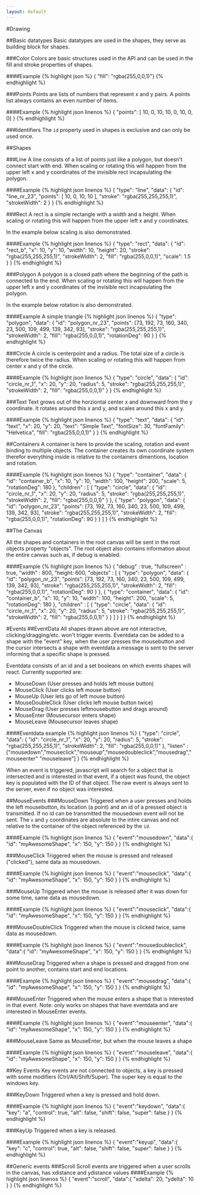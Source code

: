 ```yaml
---
layout: default
---
```

#Drawing

##Basic datatypes
Basic datatypes are used in the shapes, they serve as building block for shapes.

###Color
Colors are basic structures used in the API and can be used in the fill and stroke properties of shapes.

####Example
{% highlight json %}
{ "fill":  "rgba(255,0,0,1)"}
{% endhighlight %}

###Points
Points are lists of numbers that represent x and y pairs. A points list always contains an even number of items.

####Example
{% highlight json linenos %}
{ "points": [ 10, 0, 10, 10, 0, 10, 0, 0] }
{% endhighlight %}

###Identifiers
The `id` property used in shapes is exclusive and can only be used once.

##Shapes

###Line
A line consists of a list of points just like a polygon, but doesn't connect start with end. When scaling or rotating this will happen from the upper left x and y coordinates of the invisible rect incapsulating the polygon.

####Example
{% highlight json linenos %}
{
    "type": "line",
    "data": {
        "id": "line_nr_23",
        "points": [ 10, 0, 10, 10 ],
        "stroke": "rgba(255,255,255,1)",
        "strokeWidth": 2
    }
}
{% endhighlight %}

###Rect
A rect is a simple rectangle with a width and a height. When scaling or rotating this will happen from the upper left x and y coordinates.

In the example below scaling is also demonstrated.

####Example
{% highlight json linenos %}
{
    "type": "rect",
    "data": {
        "id": "rect_b",
        "x": 10,
        "y": 10,
        "width": 10,
        "height": 20,
        "stroke": "rgba(255,255,255,1)",
        "strokeWidth": 2,
        "fill": "rgba(255,0,0,1)",
        "scale": 1.5
    }
}
{% endhighlight %}

###Polygon
A polygon is a closed path where the beginning of the path is connected to the end. When scaling or rotating this will happen from the upper left x and y coordinates of the invisible rect incapsulating the polygon.

In the example below rotation is also demonstrated.

####Example
A simple triangle
{% highlight json linenos %}
{
    "type": "polygon",
    "data": {
        "id": "polygon_nr_23",
        "points": [73, 192, 73, 160, 340, 23, 500, 109, 499, 139, 342, 93],
        "stroke": "rgba(255,255,255,1)",
        "strokeWidth": 2,
        "fill": "rgba(255,0,0,1)",
        "rotationDeg": 90
    }
}
{% endhighlight %}


###Circle
A circle is centerpoint and a radius. The total size of a circle is therefore twice the radius. When scaling or rotating this will happen from center x and y of the circle.

####Example
{% highlight json linenos %}
{
    "type": "circle",
    "data": {
        "id": "circle_nr_1",
        "x": 20,
        "y": 20,
        "radius": 5,
        "stroke": "rgba(255,255,255,1)",
        "strokeWidth": 2,
        "fill": "rgba(255,0,0,1)"
    }
}
{% endhighlight %}


###Text
Text grows out of the horziontal center x and downward from the y coordinate. It rotates around this x and y, and scales around this x and y.

####Example
{% highlight json linenos %}
{
    "type": "text",
    "data": {
        "id": "text",
        "x": 20,
        "y": 20,
        "text": "Simple Text",
        "fontSize": 30,
        "fontFamily": "Helvetica",
        "fill": "rgba(255,0,0,1)"
    }
}
{% endhighlight %}

##Containers
A container is here to provide the scaling, rotation and event binding to multiple objects. The container creates its own coordinate system therefor everything inside is relative to the containers dimentions, location and rotation.

####Example
{% highlight json linenos %}
{
    "type": "container",
    "data": {
        "id": "container_b",
        "x": 10,
        "y": 10,
        "width": 100,
        "height": 200,
        "scale": 5,
        "rotationDeg": 180
    },
    "children" : [
        {
            "type": "circle",
            "data": {
                "id": "circle_nr_1",
                "x": 20,
                "y": 20,
                "radius": 5,
                "stroke": "rgba(255,255,255,1)",
                "strokeWidth": 2,
                "fill": "rgba(255,0,0,1)"
            }
        },
        {
            "type": "polygon",
            "data": {
                "id": "polygon_nr_23",
                "points": [73, 192, 73, 160, 340, 23, 500, 109, 499, 139, 342, 93],
                "stroke": "rgba(255,255,255,1)",
                "strokeWidth": 2,
                "fill": "rgba(255,0,0,1)",
                "rotationDeg": 90
            }
        }
    ]
}
{% endhighlight %}

##The Canvas

All the shapes and containers in the root canvas will be sent in the root objects property "objects". The root object also contains information about the entire canvas such as, if debug is enabled.

####Example
{% highlight json linenos %}
{
    "debug" : true,
    "fullscreen" : true,
    "width" : 800,
    "height: 600,
    "objects" : [
        {
            "type": "polygon",
            "data": {
                "id": "polygon_nr_23",
                "points": [73, 192, 73, 160, 340, 23, 500, 109, 499, 139, 342, 93],
                "stroke": "rgba(255,255,255,1)",
                "strokeWidth": 2,
                "fill": "rgba(255,0,0,1)",
                "rotationDeg": 90
            }
        },
        {
            "type": "container",
            "data": {
                "id": "container_b",
                "x": 10,
                "y": 10,
                "width": 100,
                "height": 200,
                "scale": 5,
                "rotationDeg": 180
            },
            "children" : [
                {
                    "type": "circle",
                    "data": {
                        "id": "circle_nr_1",
                        "x": 20,
                        "y": 20,
                        "radius": 5,
                        "stroke": "rgba(255,255,255,1)",
                        "strokeWidth": 2,
                        "fill": "rgba(255,0,0,1)"
                    }
                }
            ]
        }
    ]
}
{% endhighlight %}


#Events
##EventData
All shapes drawn above are not interactive, clicking/dragging/etc. won't trigger events. Eventdata can be added to a shape with the "event" key, when the user presses the mousebutton and the cursor intersects a shape with eventdata a message is sent to the server informing that a specific shape is pressed.

Eventdata consists of an id and a set booleans on which events shapes will react. Currently supported are:
* MouseDown (User presses and holds left mouse button)
* MouseClick (User clicks left mouse button)
* MouseUp (User lets go of left mouse button)
* MouseDoubleClick (User clicks left mouse button twice)
* MouseDrag (User presses leftmousebutton and drags around)
* MouseEnter (Mousecursor enters shape)
* MouseLeave (Mousecursor leaves shape)

####Eventdata example
{% highlight json linenos %}
{
    "type": "circle",
    "data": {
        "id": "circle_nr_1",
        "x": 20,
        "y": 20,
        "radius": 5,
        "stroke": "rgba(255,255,255,1)",
        "strokeWidth": 2,
        "fill": "rgba(255,0,0,1)"
    },
    "listen" : ["mousedown","mouseclick","mouseup","mousedoubleclick","mousedrag","mouseenter" "mouseleave"]
}
{% endhighlight %}

When an event is triggered, javascript will search for a object that is intersected and is interested in that event, if a object was found, the object key is populated with the ID of that object. The raw event is always sent to the server, even if no object was interested.

##MouseEvents
###MouseDown
Triggered when a user presses and holds the left mousebutton, its location (a point) and an id of a pressed object is transmitted. If no id can be transmitted the mousedown event will not be sent. The `x` and `y` coordinates are absolute to the intire canvas and not relative to the container of the object referenced by the `id`.

####Example
{% highlight json linenos %}
{
    "event":"mousedown",
    "data":{
        "id": "myAwesomeShape",
        "x": 150,
        "y": 150
    }
}
{% endhighlight %}

###MouseClick
Triggered when the mouse is pressed and released ("clicked"), same data as mousedown.

####Example
{% highlight json linenos %}
{
    "event":"mouseclick",
    "data":{
        "id": "myAwesomeShape",
        "x": 150,
        "y": 150
    }
}
{% endhighlight %}

###MouseUp
Triggered when the mouse is released after it was down for some time, same data as mousedown.

####Example
{% highlight json linenos %}
{
    "event":"mouseclick",
    "data":{
        "id": "myAwesomeShape",
        "x": 150,
        "y": 150
    }
}
{% endhighlight %}

###MouseDoubleClick
Triggered when the mouse is clicked twice, same data as mousedown.

####Example
{% highlight json linenos %}
{
    "event":"mousedoubleclick",
    "data":{
        "id": "myAwesomeShape",
        "x": 150,
        "y": 150
    }
}
{% endhighlight %}

###MouseDrag
Triggered when a shape is pressed and dragged from one point to another, contains start and end locations.

####Example
{% highlight json linenos %}
{
    "event":"mousedrag",
    "data":{
        "id": "myAwesomeShape",
        "x": 150,
        "y": 150
    }
}
{% endhighlight %}

###MouseEnter
Triggered when the mouse enters a shape that is interested in that event. Note: only works on shapes that have eventdata and are interested in MouseEnter events.

####Example
{% highlight json linenos %}
{
    "event":"mouseenter",
    "data":{
        "id": "myAwesomeShape",
        "x": 150,
        "y": 150
    }
}
{% endhighlight %}

###MouseLeave
Same as MouseEnter, but when the mouse leaves a shape

####Example
{% highlight json linenos %}
{
    "event":"mouseleave",
    "data":{
        "id": "myAwesomeShape",
        "x": 150,
        "y": 150
    }
}
{% endhighlight %}

##Key Events
Key events are not connected to objects, a key is pressed with some modifiers (Ctrl/Alt/Shift/Super). The super key is equal to the windows key.

###KeyDown
Triggered when a key is pressed and hold down.

####Example
{% highlight json linenos %}
{
    "event":"keydown",
    "data":{
        "key": "a",
        "control": true,
        "alt": false,
        "shift": false,
        "super": false
    }
}
{% endhighlight %}

###KeyUp
Triggered when a key is released.

####Example
{% highlight json linenos %}
{
    "event":"keyup",
    "data":{
        "key": "c",
        "control": true,
        "alt": false,
        "shift": false,
        "super": false
    }
}
{% endhighlight %}

##Generic events
###Scroll
Scroll events are triggered when a user scrolls in the canvas, has xdistance and ydistance values
####Example
{% highlight json linenos %}
{
    "event":"scroll",
    "data":{
        "xdelta": 20,
        "ydelta": 10
    }
}
{% endhighlight %}
